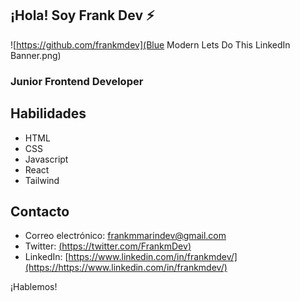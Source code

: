 ## ¡Hola! Soy Frank Dev ⚡️

![https://github.com/frankmdev](Blue Modern Lets Do This LinkedIn Banner.png)

### Junior Frontend Developer

## Habilidades

- HTML
- CSS
- Javascript
- React
- Tailwind


## Contacto

- Correo electrónico: [frankmmarindev@gmail.com](mailto:frankmmarindev@gmail.com)
- Twitter: [(https://twitter.com/FrankmDev)](https://https://twitter.com/FrankmDev)
- LinkedIn: [https://www.linkedin.com/in/frankmdev/](https://https://www.linkedin.com/in/frankmdev/)

¡Hablemos!


